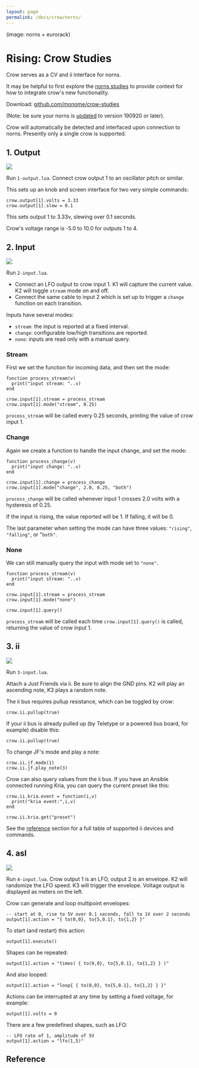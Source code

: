 ```yaml
---
layout: page
permalink: /docs/crow/norns/
---
```


(image: norns + eurorack)

# Rising: Crow Studies

Crow serves as a CV and ii interface for norns.

It may be helpful to first explore the [norns studies](https://monome.org/docs/norns/study-1/) to provide context for how to integrate crow's new functionality.

Download: [github.com/monome/crow-studies](https://github.com/monome/crow-studies)

(Note: be sure your norns is [updated](https://monome.org/docs/norns/#update) to version 190920 or later).

Crow will automatically be detected and interfaced upon connection to norns. Presently only a single crow is supported.

## 1. Output

![](images/1-output.png)

Run `1-output.lua`. Connect crow output 1 to an oscillator pitch or similar.

This sets up an knob and screen interface for two very simple commands:

```
crow.output[1].volts = 3.33
crow.output[1].slew = 0.1
```

This sets output 1 to 3.33v, slewing over 0.1 seconds.

Crow's voltage range is -5.0 to 10.0 for outputs 1 to 4.

## 2. Input

![](images/2-input.png)

Run `2-input.lua`.

- Connect an LFO output to crow input 1. K1 will capture the current value. K2 will toggle `stream` mode on and off.
- Connect the same cable to input 2 which is set up to trigger a `change` function on each transition.

Inputs have several modes:

- `stream`: the input is reported at a fixed interval.
- `change`: configurable low/high transitions are reported.
- `none`: inputs are read only with a manual query.

### Stream

First we set the function for incoming data, and then set the mode:

```
function process_stream(v)
  print("input stream: "..v)
end

crow.input[1].stream = process_stream
crow.input[1].mode("stream", 0.25)
```

`process_stream` will be called every 0.25 seconds, printing the value of crow input 1.

### Change

Again we create a function to handle the input change, and set the mode:

```
function process_change(v)
  print("input change: "..v)
end

crow.input[1].change = process_change
crow.input[1].mode("change", 2.0, 0.25, "both")
```

`process_change` will be called whenever input 1 crosses 2.0 volts with a hysteresis of 0.25.

If the input is rising, the value reported will be 1. If falling, it will be 0.

The last parameter when setting the mode can have three values: `"rising"`, `"falling"`, or "`both"`.

### None

We can still manually query the input with mode set to `"none"`.

```
function process_stream(v)
  print("input stream: "..v)
end

crow.input[1].stream = process_stream
crow.input[1].mode("none")

crow.input[1].query()
```

`process_stream` will be called each time `crow.input[1].query()` is called, returning the value of crow input 1.


## 3. ii

![](images/3-ii.png)

Run `3-input.lua`.

Attach a Just Friends via ii. Be sure to align the GND pins. K2 will play an ascending note, K3 plays a random note.

The ii bus requires pullup resistance, which can be toggled by crow:

```
crow.ii.pullup(true)
```

If your ii bus is already pulled up (by Teletype or a powered bus board, for example) disable this:

```
crow.ii.pullup(true)
```

To change JF's mode and play a note:

```
crow.ii.jf.mode(1)
crow.ii.jf.play_note(3)
```

Crow can also query values from the ii bus. If you have an Ansible connected running Kria, you can query the current preset like this:

```
crow.ii.kria.event = function(i,v)
  print("kria event:",i,v)
end

crow.ii.kria.get("preset")
```

See the [reference](#reference) section for a full table of supported ii devices and commands.


## 4. asl

![](images/4-asl.png)

Run `4-input.lua`. Crow output 1 is an LFO, output 2 is an envelope. K2 will randomize the LFO speed. K3 will trigger the envelope. Voltage output is displayed as meters on the left.

Crow can generate and loop multipoint envelopes:

```
-- start at 0, rise to 5V over 0.1 seconds, fall to 1V over 2 seconds
output[1].action = "{ to(0,0}, to{5,0.1}, to{1,2} }"
```

To start (and restart) this action:

```
output[1].execute()
```

Shapes can be repeated:

```
output[1].action = "times( { to(0,0}, to{5,0.1}, to{1,2} } )"
```

And also looped:

```
output[1].action = "loop{ { to(0,0}, to{5,0.1}, to{1,2} } }"
```

Actions can be interrupted at any time by setting a fixed voltage, for example:

```
output[1].volts = 0
```

There are a few predefined shapes, such as LFO:

```
-- LFO rate of 1, amplitude of 5V
output[1].action = "lfo(1,5)"
```

## Reference
